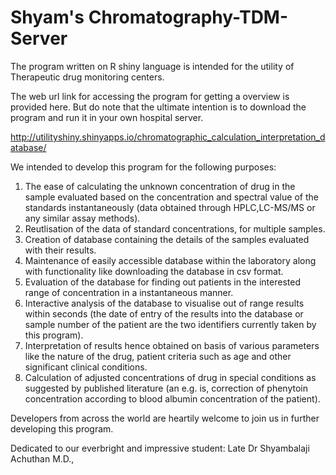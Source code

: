 # Shyam's Chromatography-TDM-Server

The program written on R shiny language is intended for the utility of Therapeutic drug monitoring centers.

The web url link for accessing the program for getting a overview is provided here. But do note that the ultimate intention is to download the program and run it in your own hospital server.

http://utilityshiny.shinyapps.io/chromatographic_calculation_interpretation_database/

We intended to develop this program for the following purposes:

1) The ease of calculating the unknown concentration of drug in the sample evaluated based on the concentration and spectral value of the standards instantaneously (data obtained through HPLC,LC-MS/MS or any similar assay methods). 
2) Reutlisation of the data of standard concentrations, for multiple samples. 
3) Creation of database containing the details of the samples evaluated with their results.
4) Maintenance of easily accessible database within the laboratory along with functionality like downloading the database in csv format. 
5) Evaluation of the database for finding out patients in the interested range of concentration in a instantaneous manner. 
6) Interactive analysis of the database to visualise out of range results within seconds (the date of entry of the results into the database or sample number of the patient are the two identifiers currently taken by this program). 
7) Interpretation of results hence obtained on basis of various parameters like the nature of the drug, patient criteria such as age and other significant clinical conditions. 
8) Calculation of adjusted concentrations of drug in special conditions as suggested by published literature (an e.g. is, correction of phenytoin concentration according to blood albumin concentration of the patient).

Developers from across the world are heartily welcome to join us in further developing this program. 

Dedicated to our everbright and impressive student: Late Dr Shyambalaji Achuthan M.D.,


